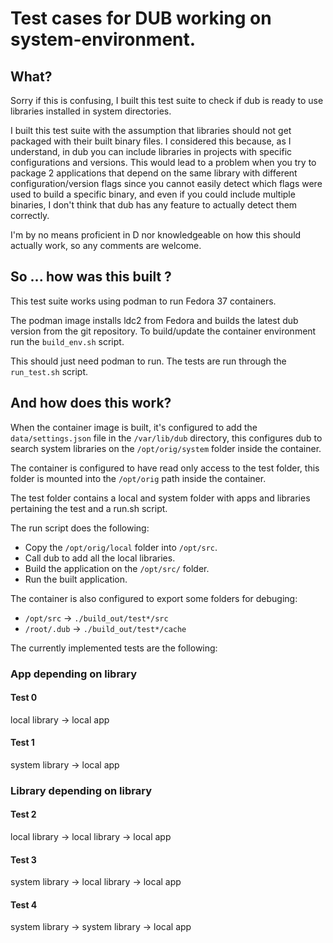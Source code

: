 # Test cases for DUB working on system-environment.

## What?

Sorry if this is confusing, I built this test suite to check if dub is ready 
to use libraries installed in system directories.

I built this test suite with the assumption that libraries should not get 
packaged with their built binary files. I considered this because, as I 
understand, in dub you can include libraries in projects with specific 
configurations and versions. This would lead to a problem when you try to 
package 2 applications that depend on the same library with different 
configuration/version flags since you cannot easily detect which flags were 
used to build a specific binary, and even if you could include multiple 
binaries, I don't think that dub has any feature to actually detect them 
correctly.

I'm by no means proficient in D nor knowledgeable on how this should actually 
work, so any comments are welcome.

## So ... how was this built ?

This test suite works using podman to run Fedora 37 containers.

The podman image installs ldc2 from Fedora and builds the latest dub version 
from the git repository. To build/update the container environment run the `build_env.sh` script.

This should just need podman to run. The tests are run through the `run_test.sh` script.

## And how does this work?

When the container image is built, it's configured to add the 
`data/settings.json` file in the `/var/lib/dub` directory, this configures 
dub to search system libraries on the `/opt/orig/system` folder inside
the container.

The container is configured to have read only access to the test folder,
this folder is mounted into the `/opt/orig` path inside the container. 

The test folder contains a local and system folder with apps and 
libraries pertaining the test and a run.sh script.

The run script does the following:

* Copy the `/opt/orig/local` folder into `/opt/src`.
* Call dub to add all the local libraries.
* Build the application on the `/opt/src/` folder.
* Run the built application.

The container is also configured to export some folders for debuging:

* `/opt/src` -> `./build_out/test*/src` 
* `/root/.dub` -> `./build_out/test*/cache`

The currently implemented tests are the following:

### App depending on library

#### Test 0

local library -> local app

#### Test 1

system library -> local app

### Library depending on library

#### Test 2

local library -> local library -> local app

#### Test 3

system library -> local library -> local app

#### Test 4

system library -> system library -> local app